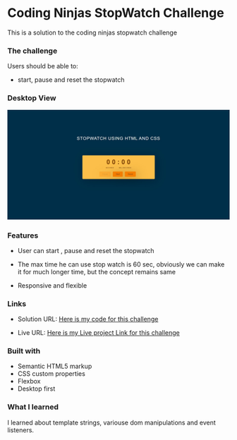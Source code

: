 # Coding Ninjas StopWatch Challenge

This is a solution to the coding ninjas stopwatch challenge

### The challenge

Users should be able to:

- start, pause and reset the stopwatch

### Desktop View

![](/Solution.png)

### Features

- User can start , pause and reset the stopwatch

- The max time he can use stop watch is 60 sec, obviously we can make it for much longer time, but the concept remains same

- Responsive and flexible

### Links

- Solution URL: [Here is my code for this challenge](https://github.com/akki251/StopWatch-Project)

- Live URL:  [Here is my Live project Link for this challenge](https://stopwatch-project-cn.netlify.app/)

### Built with

- Semantic HTML5 markup
- CSS custom properties
- Flexbox
- Desktop first

### What I learned

I learned about template strings, variouse dom manipulations and event listeners.
